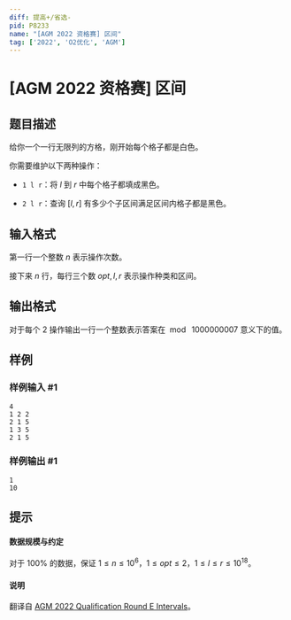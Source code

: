 ```yaml
---
diff: 提高+/省选-
pid: P8233
name: "[AGM 2022 资格赛] 区间"
tag: ['2022', 'O2优化', 'AGM']
---
```

# [AGM 2022 资格赛] 区间
## 题目描述

给你一个一行无限列的方格，刚开始每个格子都是白色。

你需要维护以下两种操作：

* `1 l r`：将 $l$ 到 $r$ 中每个格子都填成黑色。

* `2 l r`：查询 $[l,r]$ 有多少个子区间满足区间内格子都是黑色。 

## 输入格式

第一行一个整数 $n$ 表示操作次数。

接下来 $n$ 行，每行三个数 $opt,l,r$ 表示操作种类和区间。
## 输出格式

对于每个 $2$ 操作输出一行一个整数表示答案在 $\bmod\ 1000000007$ 意义下的值。
## 样例

### 样例输入 #1
```
4
1 2 2
2 1 5
1 3 5
2 1 5
```
### 样例输出 #1
```
1
10
```
## 提示

#### 数据规模与约定

对于 $100\%$ 的数据，保证 $1\leq n\leq 10^6$，$1\leq opt\leq 2$，$1\leq l\leq r\leq 10^{18}$。

#### 说明

翻译自 [AGM 2022 Qualification Round E Intervals](https://judge.agm-contest.com/public/problems/4/text)。
